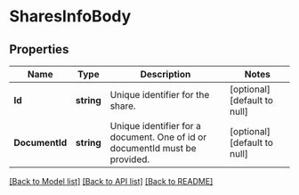 # SharesInfoBody

## Properties
Name | Type | Description | Notes
------------ | ------------- | ------------- | -------------
**Id** | **string** | Unique identifier for the share. | [optional] [default to null]
**DocumentId** | **string** | Unique identifier for a document. One of id or documentId must be provided. | [optional] [default to null]

[[Back to Model list]](../README.md#documentation-for-models) [[Back to API list]](../README.md#documentation-for-api-endpoints) [[Back to README]](../README.md)

